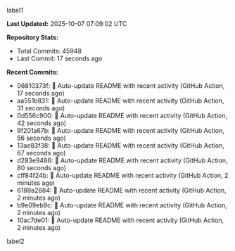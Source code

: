 
label1 
<!-- ACTIVITY_START -->
**Last Updated:** 2025-10-07 07:09:02 UTC

**Repository Stats:**
- Total Commits: 45948
- Last Commit: 17 seconds ago

**Recent Commits:**
- 06810373f: 🤖 Auto-update README with recent activity (GitHub Action, 17 seconds ago)
- aa551b831: 🤖 Auto-update README with recent activity (GitHub Action, 31 seconds ago)
- 0d556c900: 🤖 Auto-update README with recent activity (GitHub Action, 42 seconds ago)
- 9f201a67b: 🤖 Auto-update README with recent activity (GitHub Action, 56 seconds ago)
- 13ae83f38: 🤖 Auto-update README with recent activity (GitHub Action, 67 seconds ago)
- d283e9486: 🤖 Auto-update README with recent activity (GitHub Action, 80 seconds ago)
- cff84f24b: 🤖 Auto-update README with recent activity (GitHub Action, 2 minutes ago)
- 6189a2884: 🤖 Auto-update README with recent activity (GitHub Action, 2 minutes ago)
- b9e09eb9c: 🤖 Auto-update README with recent activity (GitHub Action, 2 minutes ago)
- 10ac7de01: 🤖 Auto-update README with recent activity (GitHub Action, 2 minutes ago)
<!-- ACTIVITY_END -->

label2
